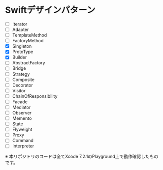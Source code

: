# Swiftデザインパターン

- [ ] Iterator
- [ ] Adapter
- [ ] TemplateMethod
- [ ] FactoryMethod
- [x] Singleton
- [x] ProtoType
- [x] Builder
- [ ] AbstractFactory
- [ ] Bridge
- [ ] Strategy
- [ ] Composite
- [ ] Decorator
- [ ] Visitor
- [ ] ChainOfResponsibility
- [ ] Facade
- [ ] Mediator
- [ ] Observer
- [ ] Memento
- [ ] State
- [ ] Flyweight
- [ ] Proxy
- [ ] Command
- [ ] Interpreter

※ 本リポジトリのコードは全てXcode 7.2.1のPlayground上で動作確認したものです。
